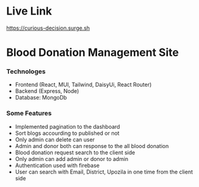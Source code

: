 # Live Link
https://curious-decision.surge.sh

# Blood Donation Management Site

### Technologes
   - Frontend (React, MUI, Tailwind, DaisyUi, React Router)
   - Backend (Express, Node)
   - Database: MongoDb


### Some Features
   - Implemented pagination to the dashboard
   - Sort blogs accourding to published or not
   - Only admin can delete can user
   - Admin and donor both can response to the all blood donation
   - Blood donation request search to the client side
   - Only admin can add admin or donor to admin
   - Authentication used with firebase
   - User can search with Email, District, Upozila in one time from the client side



